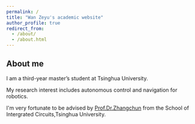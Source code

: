 ```yaml
---
permalink: /
title: "Wan Zeyu's academic website"
author_profile: true
redirect_from: 
  - /about/
  - /about.html
---
```


About me
------
I am a third-year master’s student at Tsinghua University.


My research interest includes autonomous control and navigation for robotics. 


I'm very fortunate to be advised by [Prof.Dr.Zhangchun](https://www.sic.tsinghua.edu.cn/en/info/1086/1470.htm) from the School of Intergrated Circuits,Tsinghua University.


